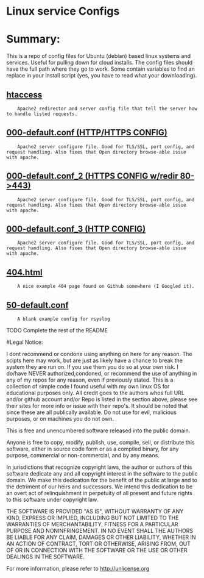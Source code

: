 # Linux service Configs
# Summary:
This is a repo of config files for Ubuntu (debian) based linux systems and services. Useful for pulling down for cloud installs. 
The config files should have the full path where they go to work. Some contain variables to find an replace in your install script (yes, you have to read what your downloading).

## [htaccess](https://github.com/lunarobliq/LinuxConfigs/blob/master/.htaccess)
        Apache2 redirector and server config file that tell the server how to handle listed requests.

## [000-default.conf (HTTP/HTTPS CONFIG)](https://github.com/lunarobliq/LinuxConfigs/blob/master/000-default.conf)
        Apache2 server configure file. Good for TLS/SSL, port config, and request handling. Also fixes that Open directory browse-able issue with apache.

## [000-default.conf_2 (HTTPS CONFIG w/redir 80->443)](https://github.com/lunarobliq/LinuxConfigs/blob/master/000-default.conf_2)
        Apache2 server configure file. Good for TLS/SSL, port config, and request handling. Also fixes that Open directory browse-able issue with apache.
        
 ## [000-default.conf_3 (HTTP CONFIG)](https://github.com/lunarobliq/LinuxConfigs/blob/master/000-default.conf_3)
        Apache2 server configure file. Good for TLS/SSL, port config, and request handling. Also fixes that Open directory browse-able issue with apache.       
     
 ## [404.html](https://github.com/lunarobliq/LinuxConfigs/blob/master/404.html)
        A nice example 404 page found on Github somewhere (I Googled it). 
        
  ## [50-default.conf](https://github.com/lunarobliq/LinuxConfigs/blob/master/50-default.conf)
        A blank example config for rsyslog
        
 TODO Complete the rest of the README
 
#Legal Notice:

I dont recommend or condone using anything on here for any reason. The scipts here may work, but are just as likely have a chance to break the system they are run on. If you use them you do so at your own risk. I do/have NEVER authorized,condoned, or recommend the use of anything in any of my repos for any reason, even if previously stated. This is a collection of simple code I found useful with my own linux OS for educational purposes only. All credit goes to the authors whos full URL and/or github account and/or Repo is listed in the section above, please see their sites for more info or issue with their repo's. It should be noted that since these are all publically available. Do not use for evil, malicious purposes, or on machines you do not own.

This is free and unencumbered software released into the public domain.

Anyone is free to copy, modify, publish, use, compile, sell, or
distribute this software, either in source code form or as a compiled
binary, for any purpose, commercial or non-commercial, and by any
means.

In jurisdictions that recognize copyright laws, the author or authors
of this software dedicate any and all copyright interest in the
software to the public domain. We make this dedication for the benefit
of the public at large and to the detriment of our heirs and
successors. We intend this dedication to be an overt act of
relinquishment in perpetuity of all present and future rights to this
software under copyright law.

THE SOFTWARE IS PROVIDED "AS IS", WITHOUT WARRANTY OF ANY KIND,
EXPRESS OR IMPLIED, INCLUDING BUT NOT LIMITED TO THE WARRANTIES OF
MERCHANTABILITY, FITNESS FOR A PARTICULAR PURPOSE AND NONINFRINGEMENT.
IN NO EVENT SHALL THE AUTHORS BE LIABLE FOR ANY CLAIM, DAMAGES OR
OTHER LIABILITY, WHETHER IN AN ACTION OF CONTRACT, TORT OR OTHERWISE,
ARISING FROM, OUT OF OR IN CONNECTION WITH THE SOFTWARE OR THE USE OR
OTHER DEALINGS IN THE SOFTWARE.

For more information, please refer to <http://unlicense.org>
